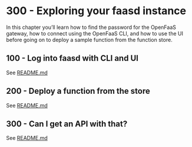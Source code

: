 # 300 - Exploring your faasd instance

In this chapter you’ll learn how to find the password for the OpenFaaS gateway, how to connect using the OpenFaaS CLI, and how to use the UI before going on to deploy a sample function from the function store.

## 100 - Log into faasd with CLI and UI
See [README.md](./100/README.md)

## 200 - Deploy a function from the store
See [README.md](./200/README.md)

## 300 - Can I get an API with that?
See [README.md](./300/README.md)
